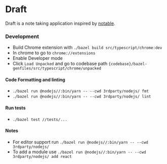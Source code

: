 # Draft
Draft is a note taking application inspired by [notable](https://github.com/notable/notable).


### Development
* Build Chrome extension with `./bazel build src/typescript/chrome:dev`
* In chrome to go to `chrome://extensions`
* Enable Developer mode
* Click `Load Unpacked` and go to codebase path
  `{codebase}/bazel-genfiles/src/typescript/chrome/unpacked`

#### Code Formatting and linting
* `./bazel run @nodejs//:bin/yarn -- --cwd 3rdparty/nodejs/ fmt`
* `./bazel run @nodejs//:bin/yarn -- --cwd 3rdparty/nodejs/ lint`

#### Run tests
* `./bazel test //tests/...`

#### Notes
* For editor support run `./bazel run @nodejs//:bin/yarn -- --cwd 3rdparty/nodejs/`
* To add a module use `./bazel run @nodejs//:bin/yarn -- --cwd 3rdparty/nodejs/ add react`
